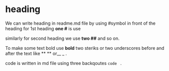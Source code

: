 # heading
We can write heading in readme.md file by using #symbol in front of the heading for 1st heading **one #** is use 

similarly for second heading we use **two ##** and so on.

To make some text bold use **bold**  two steriks or two underscores before and after the text like ** ** or__ _ .

code is written in md file using three backqoutes ```code ``` .

